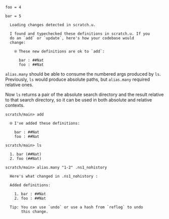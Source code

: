 ``` unison
foo = 4

bar = 5
```

``` ucm :added-by-ucm
  Loading changes detected in scratch.u.

  I found and typechecked these definitions in scratch.u. If you
  do an `add` or `update`, here's how your codebase would
  change:

    ⍟ These new definitions are ok to `add`:
    
      bar : ##Nat
      foo : ##Nat
```

`alias.many` should be able to consume the numbered args produced by `ls`. Previously, `ls` would produce absolute paths, but `alias.many` required relative ones.

Now `ls` returns a pair of the absolute search directory and the result relative to that search directory, so it can be used in both absolute and relative contexts.

``` ucm
scratch/main> add

  ⍟ I've added these definitions:

    bar : ##Nat
    foo : ##Nat

scratch/main> ls

  1. bar (##Nat)
  2. foo (##Nat)

scratch/main> alias.many "1-2" .ns1_nohistory

  Here's what changed in .ns1_nohistory :

  Added definitions:

    1. bar : ##Nat
    2. foo : ##Nat

  Tip: You can use `undo` or use a hash from `reflog` to undo
       this change.
```
